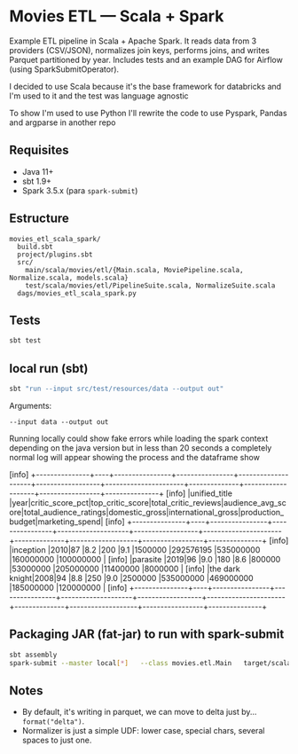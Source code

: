 # Movies ETL — Scala + Spark

Example ETL pipeline in Scala + Apache Spark. It reads data from 3 providers (CSV/JSON), normalizes join keys, performs joins, and writes Parquet partitioned by year. Includes tests and an example DAG for Airflow (using SparkSubmitOperator).

I decided to use Scala because it's the base framework for databricks and I'm used to it and the test was language agnostic

To show I'm used to use Python I'll rewrite the code to use Pyspark, Pandas and argparse in another repo

## Requisites
- Java 11+
- sbt 1.9+
- Spark 3.5.x (para `spark-submit`)

## Estructure
```
movies_etl_scala_spark/
  build.sbt
  project/plugins.sbt
  src/
    main/scala/movies/etl/{Main.scala, MoviePipeline.scala, Normalize.scala, models.scala}
    test/scala/movies/etl/PipelineSuite.scala, NormalizeSuite.scala
  dags/movies_etl_scala_spark.py
```

## Tests
```bash
sbt test
```

## local run (sbt)
```bash
sbt "run --input src/test/resources/data --output out"
```
Arguments:
```
--input data --output out
```

Running locally could show fake errors while loading the spark context depending on the java version but in less than 20 seconds 
a completely normal log will appear showing the process and the dataframe show

[info] +---------------+----+----------------+----------------+--------------------+------------------+----------------------+--------------+-------------------+-----------------+---------------+
[info] |unified_title  |year|critic_score_pct|top_critic_score|total_critic_reviews|audience_avg_score|total_audience_ratings|domestic_gross|international_gross|production_budget|marketing_spend|
[info] +---------------+----+----------------+----------------+--------------------+------------------+----------------------+--------------+-------------------+-----------------+---------------+
[info] |inception      |2010|87              |8.2             |200                 |9.1               |1500000               |292576195     |535000000          |160000000        |100000000      |
[info] |parasite       |2019|96              |9.0             |180                 |8.6               |800000                |53000000      |205000000          |11400000         |8000000        |
[info] |the dark knight|2008|94              |8.8             |250                 |9.0               |2500000               |535000000     |469000000          |185000000        |120000000      |
[info] +---------------+----+----------------+----------------+--------------------+------------------+----------------------+--------------+-------------------+-----------------+---------------+

## Packaging JAR (fat-jar) to run with spark-submit
```bash
sbt assembly
spark-submit --master local[*]   --class movies.etl.Main   target/scala-2.12/movies-etl_2.12-0.1.0.jar   --input data --output out_spark
```

## Notes
- By default, it's writing in parquet, we can move to delta just by... `format("delta")`.
- Normalizer is just a simple UDF: lower case, special chars, several spaces to just one.
